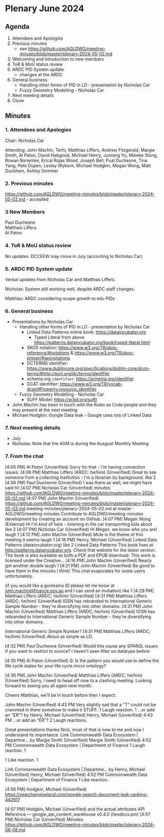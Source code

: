 # Plenary June 2024

## Agenda

1. Attendees and Apologies
2. Previous minutes
   * see <https://github.com/AGLDWG/meeting-minutes/blob/master/plenary-2024-05-02.md> 
3. Welcoming and introduction to new members
4. ToR & MoU status review
5. ARDC PID System update
   * changes at the ARDC
6. General business
   * Handling other forms of PID in LD - presentation by Nicholas Car
   * Fuzzy Geometry Modelling - Nicholas Car
7. Next meeting details
8. Close 

## Minutes 


### 1. Attendees and Apologies

Chair: Nicholas Car

Attending: John Machin, Terhi, Matthias Liffers, Andrew Fitzgerald, Margie Smith, Al Paton, David Habgood, Michael Henry, Junrong Yu, Meieke Stong, Rowan Borwnlee, Erical Rojas Wood, Joseph Bell, Pual Duchesne, Tina Yang, Pete Dupen, Lesley Wyborn, Michael Hodgkin, Megan Wong, Matt Duckham, Ashley Sommer


### 2. Previous minutes

<https://github.com/AGLDWG/meeting-minutes/blob/master/plenary-2024-05-02.md> - accepted


### 3 New Members

Paul Duchesne  
Matthais Liffers  
Al Paton  


### 4. ToR & MoU status review

No updates. DCCEEW may move in July (according to Nicholas Car)


### 5. ARDC PID System update

Verbal updates from Nicholas Car and Matthias Liffers.

Nicholas: System still working well, despite ARDC staff changes.

Matthias: ARDC considering scope growth to edu PIDs


### 6. General business

* Presentations by Nicholas Car
   * Handling other forms of PID in LD - presentation by Nicholas Car
       * Linked Data Patterns online book: <https://dataincubator.org>
           * Typed Literal from above <https://patterns.dataincubator.org/book/typed-literal.html>
       * SKOS notation: <https://www.w3.org/TR/skos-reference/#notations> & <https://www.w3.org/TR/skos-primer/#secnotations>
       * DCTERMS identifier: <https://www.dublincore.org/specifications/dublin-core/dcmi-terms/#http://purl.org/dc/terms/identifier>
       * schema.org `identifier`: <https://schema.org/identifier>
       * DCAT identifier: <https://www.w3.org/TR/vocab-dcat/#Property:resource_identifier> 
   * Fuzzy Geometry Modelling - Nicholas Car
       * SUFF Model: <https://w3id.org/suff/>
* John Machin has been in touch with the Rules as Code people and they may present at the next meeting
* Michael Hodgkin: Google Data leak - Google uses lots of Linked Data

### 7. Next meeting details

* July
* Nicholas: Note that the AGM is during the Ausgust Monthly Meeting


### 7. From the chat 
[4:05 PM] Al Paton (Unverified)
Sorry for that - I'm having connection issues.
[4:06 PM] Matthias Liffers (ARDC; he/him) (Unverified)
Great to see someone from a collecting institution - I'm a librarian by background.
 like 2
[4:06 PM] Paul Duchesne (Unverified)
I was there as well, we might have said hi!
[4:07 PM] Nicholas Car (Unverified)
minutes: https://github.com/AGLDWG/meeting-minutes/blob/master/plenary-2024-05-02.md
[4:07 PM] John Machin (Unverified)
https://github.com/AGLDWG/meeting-minutes/blob/master/plenary-2024-05-02.md
meeting-minutes/plenary-2024-05-02.md at master · AGLDWG/meeting-minutes
Contribute to AGLDWG/meeting-minutes development by creating an account on GitHub.
[4:07 PM] Megan Wong (External)
Hi I'm kind of here - listening in the car transporting kids about 
 like 2
[4:07 PM] Nicholas Car (Unverified)
Hi Megan, we know who you are!
 laugh 1
[4:12 PM] John Machin (Unverified)
Mute is the theme of this meeting it seems 
 laugh 1
[4:16 PM] Henry, Michael (Unverified)
Linked Data Patterns (dataincubator.org)
 like 2
Linked Data Patterns
This book lives at http://patterns.dataincubator.org. Check that website for the latest version. The book is also available as both a PDF and EPUB download. This work is licensed under the Creative...
[4:16 PM] John Machin (Unverified)
Nearly got another double 
 laugh 1
[4:21 PM] John Machin (Unverified)
Be good to have them in the minutes I think! This chat evaporates for some users unfortunately.
 
(if you would like a govteams ID please let me know at john.machin@finance.gov.au and I can send an invitation)
 like 1
[4:29 PM] Matthias Liffers (ARDC; he/him) (Unverified)
[4:31 PM] Matthias Liffers (ARDC; he/him) (Unverified)
IGSN has rebranded to International Generic Sample Number - they're diversifying into other domains.
[4:31 PM] John Machin (Unverified)
Matthias Liffers (ARDC; he/him) (Unverified)
IGSN has rebranded to International Generic Sample Number - they're diversifying into other domains.

International Generic Simple Number?
[4:31 PM] Matthias Liffers (ARDC; he/him) (Unverified)
About as simple as LD.

[4:32 PM] Paul Duchesne (Unverified)
Would this cause any SPARQL issues if you want to restrict to source? I haven't seen filter on datatype before

[4:35 PM] Al Paton (Unverified)
Q. Is the pattern you would use to define the life cycle states for your life cycle micro ontology?

[4:36 PM] John Machin (Unverified)
Matthias Liffers (ARDC; he/him) (Unverified)
Sorry, I need to head off now to a clashing meeting. Looking forward to seeing you all again next month.

Cheers Matthias, we'll be in touch before then I expect.

John Machin (Unverified)
4:43 PM
Very slightly sad that a "T" could not be crammed in there somehow to make it STUFF.
1 Laugh reaction.
1
...or add an "ER"? by Henry, Michael (Unverified)
Henry, Michael (Unverified)
4:43 PM
...or add an "ER"?
2 Laugh reactions.

Great presentations thanks Nick, most of that is new to me and now I understand its importance.
Link Commonwealth Data Ecosystem | Departme... by Margie Smith (Unverified)
Margie Smith (Unverified)
4:52 PM
Commonwealth Data Ecosystem | Department of Finance
1 Laugh reaction.
1

1 Like reaction.
1

Link Commonwealth Data Ecosystem | Departme... by Henry, Michael (Unverified)
Henry, Michael (Unverified)
4:52 PM
Commonwealth Data Ecosystem | Department of Finance
1 Like reaction.

[4:56 PM] Hodgkin, Michael (Unverified)
https://searchengineland.com/google-search-document-leak-ranking-442617

[4:57 PM] Hodgkin, Michael (Unverified)
and the actual attributes API Reference — google_api_content_warehouse v0.4.0 (hexdocs.pm)
[4:57 PM] Nicholas Car (Unverified)
Minutes: https://github.com/AGLDWG/meeting-minutes/blob/master/plenary-2024-06-06.md

